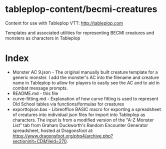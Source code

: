 # tableplop-content/becmi-creatures

Content for use with Tableplop VTT: http://tableplop.com

Templates and associated utilities for representing BECMI creatures and monsters as characters in Tableplop

# Index
- Monster AC 9.json - The original manually built creature template for a generic monster. I add the monster's AC into the filename and creature name in Tableplop to allow for players to easily see the AC and to aid in combat message prompts.
- README.md - this file
- curve-fitting.md - Explanation of how curve fitting is used to represent Old School tables via functions/formulas for creatures
- exporttojson.bas - Libreoffice BASIC macro for exporting a spreadsheet of creatures into individual json files for import into Tableplop as characters. The input is from a modified version of the "A-Z Monster List" tab from Graham Duckworth's Random Encounter Generator spreadsheet, hosted at Dragonsfoot at: https://www.dragonsfoot.org/php4/archive.php?sectioninit=CD&fileid=270.
 
